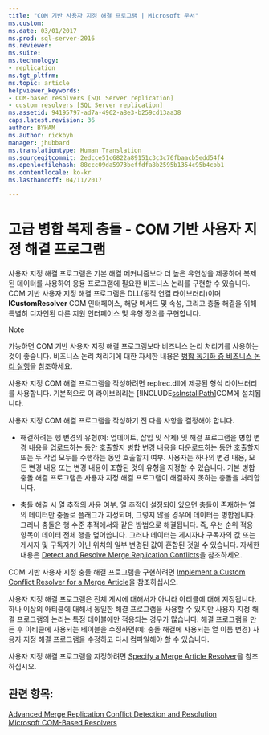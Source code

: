 ```yaml
---
title: "COM 기반 사용자 지정 해결 프로그램 | Microsoft 문서"
ms.custom: 
ms.date: 03/01/2017
ms.prod: sql-server-2016
ms.reviewer: 
ms.suite: 
ms.technology:
- replication
ms.tgt_pltfrm: 
ms.topic: article
helpviewer_keywords:
- COM-based resolvers [SQL Server replication]
- custom resolvers [SQL Server replication]
ms.assetid: 94195797-ad7a-4962-a8e3-b259cd13aa38
caps.latest.revision: 36
author: BYHAM
ms.author: rickbyh
manager: jhubbard
ms.translationtype: Human Translation
ms.sourcegitcommit: 2edcce51c6822a89151c3c3c76fbaacb5edd54f4
ms.openlocfilehash: 88ccc09da5973beffdfa8b2595b1354c95b4cbb1
ms.contentlocale: ko-kr
ms.lasthandoff: 04/11/2017

---
```

# <a name="advanced-merge-replication-conflict---com-based-custom-resolvers"></a>고급 병합 복제 충돌 - COM 기반 사용자 지정 해결 프로그램
  사용자 지정 해결 프로그램은 기본 해결 메커니즘보다 더 높은 유연성을 제공하며 복제된 데이터를 사용하여 응용 프로그램에 필요한 비즈니스 논리를 구현할 수 있습니다. COM 기반 사용자 지정 해결 프로그램은 DLL(동적 연결 라이브러리)이며 **ICustomResolver** COM 인터페이스, 해당 메서드 및 속성, 그리고 충돌 해결을 위해 특별히 디자인된 다른 지원 인터페이스 및 유형 정의를 구현합니다.  
  
> [!NOTE]  
>  가능하면 COM 기반 사용자 지정 해결 프로그램보다 비즈니스 논리 처리기를 사용하는 것이 좋습니다. 비즈니스 논리 처리기에 대한 자세한 내용은 [병합 동기화 중 비즈니스 논리 실행](../../../relational-databases/replication/merge/execute-business-logic-during-merge-synchronization.md)을 참조하세요.  
  
 사용자 지정 COM 해결 프로그램을 작성하려면 replrec.dll에 제공된 형식 라이브러리를 사용합니다. 기본적으로 이 라이브러리는 [!INCLUDE[ssInstallPath](../../../includes/ssinstallpath-md.md)]COM에 설치됩니다.  
  
 사용자 지정 COM 해결 프로그램을 작성하기 전 다음 사항을 결정해야 합니다.  
  
-   해결하려는 행 변경의 유형(예: 업데이트, 삽입 및 삭제) 및 해결 프로그램을 병합 변경 내용을 업로드하는 동안 호출할지 병합 변경 내용을 다운로드하는 동안 호출할지 또는 두 작업 모두를 수행하는 동안 호출할지 여부. 사용자는 하나의 변경 내용, 모든 변경 내용 또는 변경 내용이 조합된 것의 유형을 지정할 수 있습니다. 기본 병합 충돌 해결 프로그램은 사용자 지정 해결 프로그램이 해결하지 못하는 충돌을 처리합니다.  
  
-   충돌 해결 시 열 추적의 사용 여부. 열 추적이 설정되어 있으면 충돌이 존재하는 열의 데이터만 충돌로 플래그가 지정되며, 그렇지 않을 경우에 데이터는 병합됩니다. 그러나 충돌은 행 수준 추적에서와 같은 방법으로 해결됩니다. 즉, 우선 순위 적용 항목이 데이터 전체 행을 덮어씁니다. 그러나 데이터는 게시자나 구독자의 값 또는 게시자 및 구독자가 아닌 위치의 일부 변경된 값이 혼합된 것일 수 있습니다. 자세한 내용은 [Detect and Resolve Merge Replication Conflicts](../../../relational-databases/replication/merge/advanced-merge-replication-resolve-merge-replication-conflicts.md)을 참조하세요.  
  
 COM 기반 사용자 지정 충돌 해결 프로그램을 구현하려면 [Implement a Custom Conflict Resolver for a Merge Article](../../../relational-databases/replication/implement-a-custom-conflict-resolver-for-a-merge-article.md)을 참조하십시오.  
  
 사용자 지정 해결 프로그램은 전체 게시에 대해서가 아니라 아티클에 대해 지정됩니다. 하나 이상의 아티클에 대해서 동일한 해결 프로그램을 사용할 수 있지만 사용자 지정 해결 프로그램의 논리는 특정 테이블에만 적용되는 경우가 많습니다. 해결 프로그램을 만든 후 아티클에 사용되는 테이블을 수정하면(예: 충돌 해결에 사용되는 열 이름 변경) 사용자 지정 해결 프로그램을 수정하고 다시 컴파일해야 할 수 있습니다.  
  
 사용자 지정 해결 프로그램을 지정하려면 [Specify a Merge Article Resolver](../../../relational-databases/replication/publish/specify-a-merge-article-resolver.md)을 참조하십시오.  
  
## <a name="see-also"></a>관련 항목:  
 [Advanced Merge Replication Conflict Detection and Resolution](../../../relational-databases/replication/merge/advanced-merge-replication-conflict-detection-and-resolution.md)   
 [Microsoft COM-Based Resolvers](../../../relational-databases/replication/merge/advanced-merge-replication-conflict-com-based-resolvers.md)  
  
  
